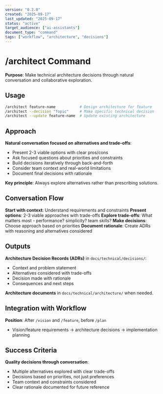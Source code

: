 ```yaml
---
version: "0.2.0"
created: "2025-09-17"
last_updated: "2025-09-17"
status: "active"
target_audience: ["ai-assistants"]
document_type: "command"
tags: ["workflow", "architecture", "decisions"]
---
```


# /architect Command

**Purpose**: Make technical architecture decisions through natural conversation and collaborative exploration.

## Usage

```bash
/architect feature-name           # Design architecture for feature
/architect --decision "Topic"     # Make specific technical decision
/architect --update feature-name  # Update existing architecture
```

## Approach

**Natural conversation focused on alternatives and trade-offs**:
- Present 2-3 viable options with clear pros/cons
- Ask focused questions about priorities and constraints
- Build decisions iteratively through back-and-forth
- Consider team context and real-world limitations
- Document final decisions with rationale

**Key principle**: Always explore alternatives rather than prescribing solutions.

## Conversation Flow

**Start with context**: Understand requirements and constraints
**Present options**: 2-3 viable approaches with trade-offs
**Explore trade-offs**: What matters most - performance? simplicity? team skills?
**Make decisions**: Choose approach based on priorities
**Document rationale**: Create ADRs with reasoning and alternatives considered

## Outputs

**Architecture Decision Records (ADRs)** in `docs/technical/decisions/`:
- Context and problem statement
- Alternatives considered with trade-offs
- Decision made with rationale
- Consequences and next steps

**Architecture documents** in `docs/technical/architecture/` when needed.

## Integration with Workflow

**Position**: After `/vision` and `/feature`, before `/plan`
- Vision/feature requirements → architecture decisions → implementation planning

## Success Criteria

**Quality decisions through conversation**:
- Multiple alternatives explored with clear trade-offs
- Decisions based on priorities, not just preferences
- Team context and constraints considered
- Clear rationale documented for future reference